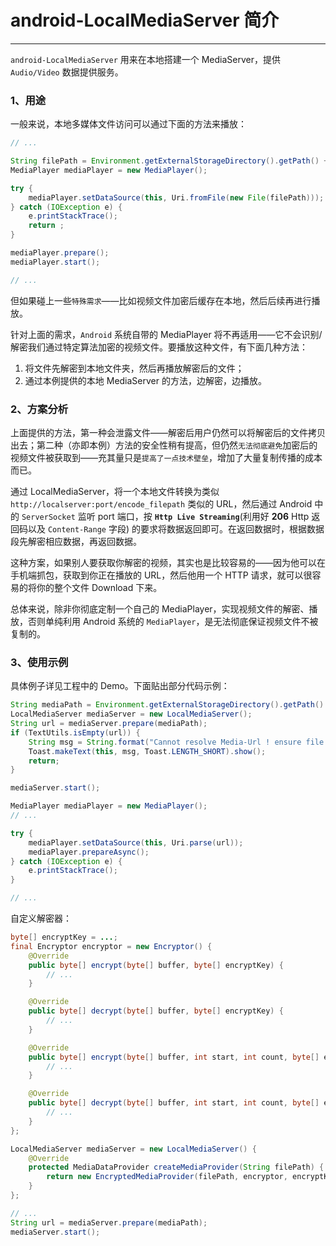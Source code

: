 # android-LocalMediaServer 简介
---

`android-LocalMediaServer` 用来在本地搭建一个 MediaServer，提供 `Audio/Video` 数据提供服务。

### 1、用途

一般来说，本地多媒体文件访问可以通过下面的方法来播放：

```java
// ...

String filePath = Environment.getExternalStorageDirectory().getPath() + "/media.mp4";
MediaPlayer mediaPlayer = new MediaPlayer();

try {
    mediaPlayer.setDataSource(this, Uri.fromFile(new File(filePath)));
} catch (IOException e) {
    e.printStackTrace();
    return ;
}

mediaPlayer.prepare();
mediaPlayer.start();

// ...
```

但如果碰上一些`特殊需求`——比如视频文件加密后缓存在本地，然后后续再进行播放。

针对上面的需求，`Android` 系统自带的 MediaPlayer 将不再适用——它不会识别/解密我们通过特定算法加密的视频文件。要播放这种文件，有下面几种方法：

1. 将文件先解密到本地文件夹，然后再播放解密后的文件；
2. 通过本例提供的本地 MediaServer 的方法，边解密，边播放。

### 2、方案分析

上面提供的方法，第一种会泄露文件——解密后用户仍然可以将解密后的文件拷贝出去；第二种（亦即本例）方法的安全性稍有提高，但仍然`无法彻底避免`加密后的视频文件被获取到——充其量只是`提高了一点技术壁垒`，增加了大量复制传播的成本而已。

通过 LocalMediaServer，将一个本地文件转换为类似 `http://localserver:port/encode_filepath` 类似的 URL，然后通过 Android 中的 `ServerSocket` 监听 port 端口，按 **`Http Live Streaming`**(利用好 **206** Http 返回码以及 `Content-Range` 字段) 的要求将数据返回即可。在返回数据时，根据数据段先解密相应数据，再返回数据。

这种方案，如果别人要获取你解密的视频，其实也是比较容易的——因为他可以在手机端抓包，获取到你正在播放的 URL，然后他用一个 HTTP 请求，就可以很容易的将你的整个文件 Download 下来。

总体来说，除非你彻底定制一个自己的 MediaPlayer，实现视频文件的解密、播放，否则单纯利用 Android 系统的 `MediaPlayer`，是无法彻底保证视频文件不被复制的。

### 3、使用示例

具体例子详见工程中的 Demo。下面贴出部分代码示例：

```java
String mediaPath = Environment.getExternalStorageDirectory().getPath() + "/media.mp4";
LocalMediaServer mediaServer = new LocalMediaServer();
String url = mediaServer.prepare(mediaPath);
if (TextUtils.isEmpty(url)) {
    String msg = String.format("Cannot resolve Media-Url ! ensure file \"%s\" exists!", mediaPath);
    Toast.makeText(this, msg, Toast.LENGTH_SHORT).show();
    return;
}

mediaServer.start();

MediaPlayer mediaPlayer = new MediaPlayer();
// ...

try {
    mediaPlayer.setDataSource(this, Uri.parse(url));
    mediaPlayer.prepareAsync();
} catch (IOException e) {
    e.printStackTrace();
}

// ...
```

自定义解密器：

```java
byte[] encryptKey = ...;
final Encryptor encryptor = new Encryptor() {
    @Override
    public byte[] encrypt(byte[] buffer, byte[] encryptKey) {
		// ...
    }

    @Override
    public byte[] decrypt(byte[] buffer, byte[] encryptKey) {
		// ...
    }

    @Override
    public byte[] encrypt(byte[] buffer, int start, int count, byte[] encryptKey) {
		// ...
    }

    @Override
    public byte[] decrypt(byte[] buffer, int start, int count, byte[] encryptKey) {
		// ...
    }
};

LocalMediaServer mediaServer = new LocalMediaServer() {
	@Override
    protected MediaDataProvider createMediaProvider(String filePath) {
        return new EncryptedMediaProvider(filePath, encryptor, encryptKey);
    }
};

// ...
String url = mediaServer.prepare(mediaPath);
mediaServer.start();
```
